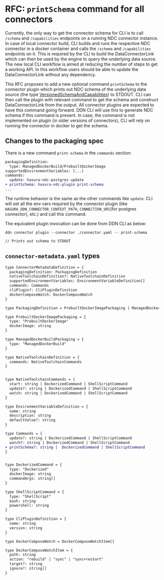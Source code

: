 # RFC: `printSchema` command for all connectors

Currently, the only way to get the connector schema for CLI is to call `/schema` and `/capabilities` endpoints on a running NDC connector instance. In case of local connector build, CLI builds and runs the respective NDC connector in a docker container and calls the `/schema` and `/capabilities` endpoints on it. This is required by the CLI to build the DataConnectorLink which can then be used by the engine to query the underlying data source. The new local CLI workflow is aimed at reducing the number of steps to get a working API. In this workflow users should be able to update the DataConnectorLink without any dependency.

This RFC proposes to add a new optional command `printSchema` to the connector plugin which prints out NDC schema of the underlying data source (the type [VersionedSchemaAndCapabilities](https://github.com/hasura/v3-engine-multitenant/blob/c6da0685556f8f31194a7f6620513ff5c7261497/v3-metadata-build-service/jsonschemas/metadata.jsonschema#L5636)) to STDOUT. CLI can then call the plugin with relevant command to get the schema and construct DataConnectorLink from the output. All connector plugins are expected to have this command going forward. DDN CLI will use this to generate NDC schema if this command is present. In case, the command is not implemented on plugin (in older versions of connectors), CLI will rely on running the connector in docker to get the schema.

## Changes to the packaging spec
There is a new command `print-schema` in the `commands` section: 

```diff
packagingDefinition:
  type: ManagedDockerBuild/PrebuiltDockerImage
supportedEnvironmentVariables: [...]
commands:
  update: hasura-ndc-postgres update
+ printSchema: hasura-ndc-plugin print-schema
...
```
The runtime behavior is the same as the other commands like `update`. CLI will set all the env vars required by the connector plugin (like `HASURA_DDN_CONNECTOR_CONTEXT_PATH`, `CONNECTION_URI`(for postgres connector), etc.) and call this command. 

The equivalent plugin invocation can be done from DDN CLI as below:
```shell
ddn connector plugin --connector ./connector.yaml -- print-schema

// Prints out schema to STDOUT
```

## `connector-metadata.yaml` types

```diff
type ConnectorMetadataDefinition = {
  packagingDefinition: PackagingDefinition
  nativeToolchainDefinition?: NativeToolchainDefinition
  supportedEnvironmentVariables: EnvironmentVariableDefinition[]
  commands: Commands
  cliPlugin?: CliPluginDefinition
  dockerComposeWatch: DockerComposeWatch
}

type PackagingDefinition = PrebuiltDockerImagePackaging | ManagedDockerBuildPackaging

type PrebuiltDockerImagePackaging = {
  type: "PrebuiltDockerImage"
  dockerImage: string 
}

type ManagedDockerBuildPackaging = {
  type: "ManagedDockerBuild"
}

type NativeToolchainDefinition = {
  commands: NativeToolchainCommands
}


type NativeToolchainCommands = {
  start: string | DockerizedCommand | ShellScriptCommand 
  update?: string | DockerizedCommand | ShellScriptCommand
  watch: string | DockerizedCommand | ShellScriptCommand 
}

type EnvironmentVariableDefinition = {
  name: string
  description: string
  defaultValue?: string
}

type Commands = {
  update?: string | DockerizedCommand | ShellScriptCommand 
  watch?: string | DockerizedCommand | ShellScriptCommand
+ printSchema?: string |  DockerizedCommand | ShellScriptCommand
}


type DockerizedCommand = {
  type: "Dockerized"
  dockerImage: string 
  commandArgs: string[]
}

type ShellScriptCommand = {
  type: "ShellScript"
  bash: string
  powershell: string
}

type CliPluginDefinition = {
  name: string
  version: string
}

type DockerComposeWatch = DockerComposeWatchItem[]

type DockerComposeWatchItem = {
  path: string
  action: "rebuild" | "sync" | "sync+restart"
  target?: string
  ignore?: string[]
}
```
